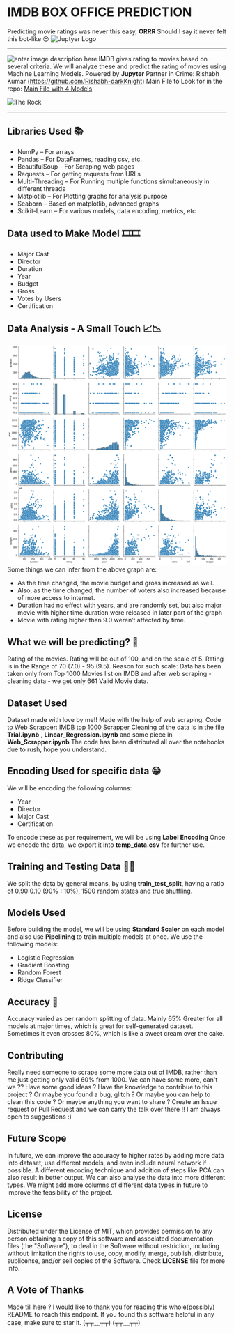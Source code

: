 ﻿# IMDB BOX OFFICE PREDICTION

Predicting movie ratings was never this easy,
**ORRR** 
Should I say it never felt this bot-like 😎
![Juptyer Logo](https://miro.medium.com/max/1400/1*wOHyKy6fl3ltcBMNpCvC6Q.png)

--------------

![enter image description here](https://img.shields.io/badge/license-MIT-green)
IMDB gives rating to movies based on several criteria. We will analyze these and predict the rating of movies using Machine Learning Models.
Powered by **Jupyter**
Partner in Crime: Rishabh Kumar (https://github.com/Rishabh-darkKnight)
Main File to Look for in the repo: [Main File with 4 Models](MainFile_4-Models.ipynb)

![The Rock](https://media.tenor.com/TPXMriXwLD4AAAAM/lets-go-the-rock.gif)

---------------
## Libraries Used 📚

 - NumPy – For arrays 
 -  Pandas – For DataFrames, reading csv, etc. 
 -  BeautifulSoup – For Scraping web pages 
 -  Requests – For getting requests from URLs 
 -  Multi-Threading – For Running multiple functions simultaneously in different threads 
 -  Matplotlib – For Plotting graphs for analysis purpose 
 -  Seaborn – Based on matplotlib, advanced graphs 
 -  Scikit-Learn – For various models, data encoding, metrics, etc

## Data used to Make Model 🎞️🎞️

 - Major Cast
 - Director
 - Duration
 - Year
 - Budget
 - Gross
 - Votes by Users
 - Certification

## Data Analysis - A Small Touch 📈📉

![Analysed Data](output.png)
Some things we can infer from the above graph are:

 - As the time changed, the movie budget and gross increased as well. 
 -  Also, as the time changed, the number of voters also increased because of more access to internet. 
 -  Duration had no effect with years, and are randomly set, but also major movie with higher time duration were released in later part of the graph 
 -  Movie with rating higher than 9.0 weren’t affected by time.

## What we will be predicting?  🤑

Rating of the movies.
Rating will be out of 100, and on the scale of 5.
Rating is in the Range of 70 (7.0) - 95 (9.5).
Reason for such scale: Data has been taken only from Top 1000 Movies list on IMDB and after web scraping - cleaning data - we get only 661 Valid Movie data. 

## Dataset Used

Dataset made with love by me!!
Made with the help of web scraping.
Code to Web Scrapper: [IMDB top 1000 Scrapper](https://github.com/Gurneet1928/imdb_top1000_scrapper)
Cleaning of the data is in the file **Trial.ipynb** , **Linear_Regression.ipynb** and some piece in **Web_Scrapper.ipynb**
The code has been distributed all over the notebooks due to rush, hope you understand.

## Encoding Used for specific data  😁

We will be encoding the following columns:

 - Year
 - Director
 - Major Cast
 - Certification

To encode these as per requirement, we will be using **Label Encoding**
Once we encode the data, we export it into **temp_data.csv** for further use. 

## Training and Testing Data 👟👟

We split the data by general means, by using **train_test_split**, having a ratio of 0.90:0.10 (90% : 10%), 1500 random states and true shuffling.



## Models Used 

Before building the model, we will be using **Standard Scaler** on each model and also use **Pipelining** to train multiple models at once.
We use the following models:

 - Logistic Regression
 - Gradient Boosting 
 - Random Forest
 - Ridge Classifier

## Accuracy  🎯

Accuracy varied as per random splitting of data. Mainly 65% Greater for all models at major times, which is great for self-generated dataset. Sometimes it even crosses 80%, which is like a sweet cream over the cake. 

## Contributing

Really need someone to scrape some more data out of IMDB, rather than me just getting only valid 60% from 1000. We can have some more, can't we ??
Have some good ideas ? Have the knowledge to contribue to this project ? Or maybe you found a bug, glitch ? Or maybe you can help to clean this code ? Or maybe anything you want to share ? Create an Issue request or Pull Request and we can carry the talk over there !! I am always open to suggestions :)

## Future Scope

In future, we can improve the accuracy to higher rates by adding more data into dataset, use different models, and even include neural network if possible. A different encoding technique and addition of steps like PCA can also result in better output. We can also analyse the data into more different types. We might add more columns of different data types in future to improve the feasibility of the project.

## License

Distributed under the License of MIT, which provides permission to any person obtaining a copy of this software and associated documentation files (the "Software"), to deal in the Software without restriction, including without limitation the rights to use, copy, modify, merge, publish, distribute, sublicense, and/or sell copies of the Software. Check **LICENSE** file for more info.

## A Vote of Thanks

Made till here ? I would like to thank you for reading this whole(possibly) README to reach this endpoint. If you found this software helpful in any case, make sure to star it. 
(┬┬﹏┬┬)
(┬┬﹏┬┬)
